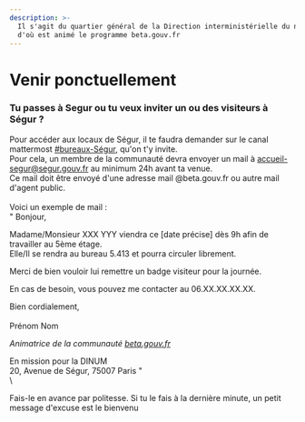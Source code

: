 ```yaml
---
description: >-
  Il s'agit du quartier général de la Direction interministérielle du numérique
  d'où est animé le programme beta.gouv.fr
---
```


# Venir ponctuellement

### Tu passes à Segur ou tu veux inviter un ou des visiteurs à Ségur ?

Pour accéder aux locaux de Ségur, il te faudra demander sur le canal mattermost [#bureaux-Ségur](https://mattermost.incubateur.net/betagouv/channels/bureaux-segur), qu'on t'y invite.\
Pour cela, un membre de la communauté devra envoyer un mail à accueil-segur@segur.gouv.fr au minimum 24h avant ta venue.\
Ce mail doit être envoyé d'une adresse mail @beta.gouv.fr ou autre mail d'agent public.\
\
Voici un exemple de mail : \
" Bonjour,

Madame/Monsieur XXX YYY  viendra ce \[date précise] dès 9h afin de travailler au 5ème étage. \
Elle/Il se rendra au bureau 5.413 et pourra circuler librement.

Merci de bien vouloir lui remettre un badge visiteur pour la journée.

En cas de besoin, vous pouvez me contacter au 06.XX.XX.XX.XX.

Bien cordialement, \
\
Prénom Nom

_Animatrice de la communauté_ [_beta.gouv.fr_](http://beta.gouv.fr/)&#x20;

En mission pour la DINUM\
20, Avenue de Ségur, 75007 Paris  "\
\


Fais-le en avance par politesse. Si tu le fais à la dernière minute, un petit message d'excuse est le bienvenu

###
